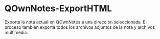 # QOwnNotes-ExportHTML
Exporta la nota actual en QOwnNotes a una dirección seleccionada. El proceso también exporta todos los archivos adjuntos de la nota y archivos multimedia.
